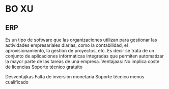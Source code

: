 # BO XU
## ERP
Es un tipo de software que las organizaciones utilizan para gestionar las actividades empresariales diarias, como la contabilidad, el aprovisionamiento, la gestión de proyectos, etc. Es decir se trata de un conjunto de aplicaciones informáticas integradas que permiten automatizar la mayor parte de las tareas de una empresa.
Ventajaas: 
No implica coste de licencias
Soporte técnico gratuito

Desventajkas
Falta de inversión monetaria
Soporte técnico menos cualificado
